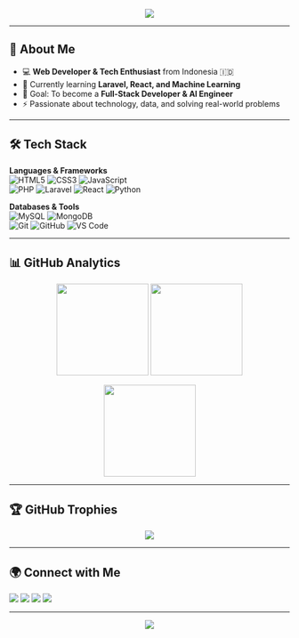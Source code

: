 <!-- Banner / Header -->
<p align="center">
  <img src="https://capsule-render.vercel.app/api?type=waving&color=0:4facfe,100:00f2fe&height=200&section=header&text=Hi%20👋,%20I'm%20Syukri%20Fadhol%20Akbar&fontSize=35&fontColor=ffffff&animation=fadeIn" />
</p>

---

## 🚀 About Me
- 💻 **Web Developer & Tech Enthusiast** from Indonesia 🇮🇩  
- 🌱 Currently learning **Laravel, React, and Machine Learning**  
- 🎯 Goal: To become a **Full-Stack Developer & AI Engineer**  
- ⚡ Passionate about technology, data, and solving real-world problems  

---

## 🛠️ Tech Stack

**Languages & Frameworks**  
![HTML5](https://img.shields.io/badge/html5-%23E34F26.svg?style=for-the-badge&logo=html5&logoColor=white) 
![CSS3](https://img.shields.io/badge/css3-%231572B6.svg?style=for-the-badge&logo=css3&logoColor=white) 
![JavaScript](https://img.shields.io/badge/javascript-%23323330.svg?style=for-the-badge&logo=javascript&logoColor=%23F7DF1E)  
![PHP](https://img.shields.io/badge/php-%23777BB4.svg?style=for-the-badge&logo=php&logoColor=white)
![Laravel](https://img.shields.io/badge/laravel-%23FF2D20.svg?style=for-the-badge&logo=laravel&logoColor=white)
![React](https://img.shields.io/badge/react-%2320232a.svg?style=for-the-badge&logo=react&logoColor=%2361DAFB)
![Python](https://img.shields.io/badge/python-3670A0?style=for-the-badge&logo=python&logoColor=ffdd54)

**Databases & Tools**  
![MySQL](https://img.shields.io/badge/mysql-%2300f.svg?style=for-the-badge&logo=mysql&logoColor=white) 
![MongoDB](https://img.shields.io/badge/MongoDB-%234ea94b.svg?style=for-the-badge&logo=mongodb&logoColor=white)  
![Git](https://img.shields.io/badge/git-%23F05033.svg?style=for-the-badge&logo=git&logoColor=white) 
![GitHub](https://img.shields.io/badge/github-%23121011.svg?style=for-the-badge&logo=github&logoColor=white) 
![VS Code](https://img.shields.io/badge/VSCode-%23007ACC.svg?style=for-the-badge&logo=visual-studio-code&logoColor=white)

---

## 📊 GitHub Analytics

<p align="center">
  <img src="https://github-readme-stats.vercel.app/api?username=syukrifadholakbar&show_icons=true&theme=tokyonight&hide_border=true" height="165"/>
  <img src="https://github-readme-streak-stats.herokuapp.com/?user=syukrifadholakbar&theme=tokyonight&hide_border=true" height="165"/>
</p>

<p align="center">
  <img src="https://github-readme-stats.vercel.app/api/top-langs/?username=syukrifadholakbar&layout=compact&theme=tokyonight&hide_border=true" height="165"/>
</p>

---

## 🏆 GitHub Trophies
<p align="center">
  <img src="https://github-profile-trophy.vercel.app/?username=syukrifadholakbar&theme=tokyonight&no-frame=true&row=1&column=6" />
</p>

---

## 🌍 Connect with Me
<p align="left">
  <a href="mailto:syukrifadholakbar09@gmail.com"><img src="https://img.shields.io/badge/Gmail-D14836?style=for-the-badge&logo=gmail&logoColor=white"></a>
  <a href="https://linkedin.com/in/syukrifadholakbar"><img src="https://img.shields.io/badge/LinkedIn-0A66C2?style=for-the-badge&logo=linkedin&logoColor=white"></a>
  <a href="https://github.com/syukrifadholakbar"><img src="https://img.shields.io/badge/GitHub-100000?style=for-the-badge&logo=github&logoColor=white"></a>
  <a href="https://syukridev.com"><img src="https://img.shields.io/badge/Portfolio-000000?style=for-the-badge&logo=firefox&logoColor=white"></a>
</p>

---

<p align="center">
  <img src="https://capsule-render.vercel.app/api?type=waving&color=0:00f2fe,100:4facfe&height=120&section=footer"/>
</p>

